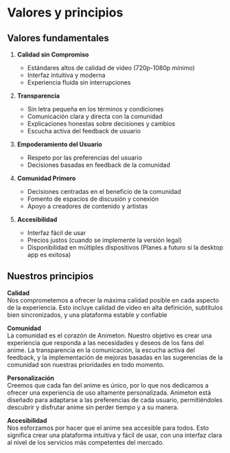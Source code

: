# **Valores y principios**

## **Valores fundamentales**

1. **Calidad sin Compromiso**  
   * Estándares altos de calidad de video (720p-1080p mínimo)  
   * Interfaz intuitiva y moderna  
   * Experiencia fluida sin interrupciones  
       
2. **Transparencia**  
   * Sin letra pequeña en los términos y condiciones  
   * Comunicación clara y directa con la comunidad  
   * Explicaciones honestas sobre decisiones y cambios  
   * Escucha activa del feedback de usuario  
       
3. **Empoderamiento del Usuario**  
   * Respeto por las preferencias del usuario  
   * Decisiones basadas en feedback de la comunidad  
       
4. **Comunidad Primero**  
   * Decisiones centradas en el beneficio de la comunidad  
   * Fomento de espacios de discusión y conexión  
   * Apoyo a creadores de contenido y artistas  
       
5. **Accesibilidad**  
   * Interfaz fácil de usar  
   * Precios justos (cuando se implemente la versión legal)  
   * Disponibilidad en múltiples dispositivos (Planes a futuro si la desktop app es exitosa)

## **Nuestros principios**

**Calidad**   
Nos comprometemos a ofrecer la máxima calidad posible en cada aspecto de la experiencia. Esto incluye calidad de video en alta definición, subtítulos bien sincronizados, y una plataforma estable y confiable

**Comunidad**  
La comunidad es el corazón de Animeton. Nuestro objetivo es crear una experiencia que responda a las necesidades y deseos de los fans del anime. La transparencia en la comunicación, la escucha activa del feedback, y la implementación de mejoras basadas en las sugerencias de la comunidad son nuestras prioridades en todo momento.

**Personalización**  
Creemos que cada fan del anime es único, por lo que nos dedicamos a ofrecer una experiencia de uso altamente personalizada. Animeton está diseñado para adaptarse a las preferencias de cada usuario, permitiéndoles descubrir y disfrutar anime sin perder tiempo y a su manera.

**Accesibilidad**  
Nos esforzamos por hacer que el anime sea accesible para todos. Esto significa crear una plataforma intuitiva y fácil de usar, con una interfaz clara al nivel de los servicios más competentes del mercado.